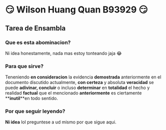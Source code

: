 # :smirk: Wilson Huang Quan B93929 :smirk:

## Tarea de Ensambla

### Que es esta abominacion?
Ni idea honestamente, nada mas estoy tonteando jaja :joy:

### Para que sirve?
Teneniendo **en consideracion** la evidencia **demostrada** anteriormente en el documento discutido actualmente, **con certeza** y absoluta **veracidad** se puede **adivinar, concluir** o incluso **determinar** en **totalidad** el hecho y realidad **factual** que el mencionado **anteriormente** es ciertamente **__inutil__**en todo sentido.

### Por que seguir leyendo?
**Ni idea** lol preguntese a ud mismo por que sigue aqui.
